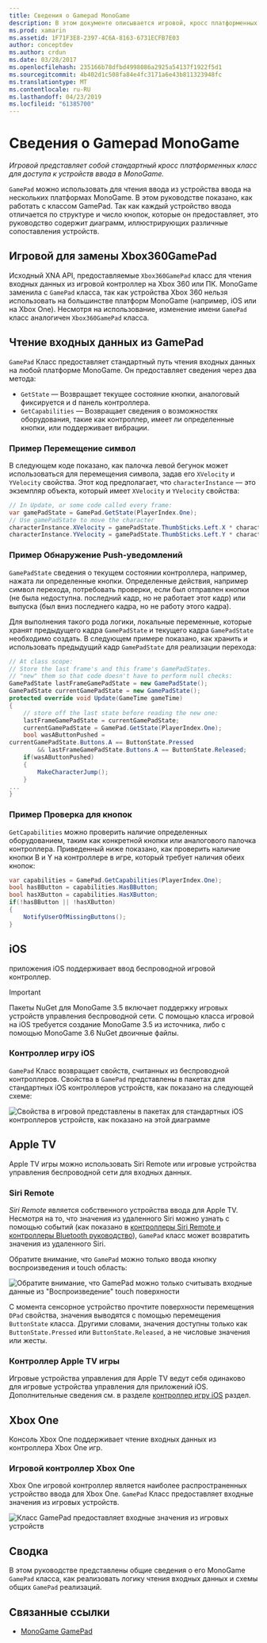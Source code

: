 ```yaml
---
title: Сведения о Gamepad MonoGame
description: В этом документе описывается игровой, кросс платформенных класс для доступа к устройствам ввода в MonoGame. Он описывает, как для чтения ввода из игровой и примеры кода.
ms.prod: xamarin
ms.assetid: 1F71F3E8-2397-4C6A-8163-6731ECFB7E03
author: conceptdev
ms.author: crdun
ms.date: 03/28/2017
ms.openlocfilehash: 235166b78dfbd4998086a2925a54137f1922f5d1
ms.sourcegitcommit: 4b402d1c508fa84e4fc3171a6e43b811323948fc
ms.translationtype: MT
ms.contentlocale: ru-RU
ms.lasthandoff: 04/23/2019
ms.locfileid: "61385700"
---
```

# <a name="monogame-gamepad-reference"></a>Сведения о Gamepad MonoGame

_Игровой представляет собой стандартный кросс платформенных класс для доступа к устройств ввода в MonoGame._

`GamePad` можно использовать для чтения ввода из устройства ввода на нескольких платформах MonoGame. В этом руководстве показано, как работать с классом GamePad. Так как каждый устройство ввода отличается по структуре и число кнопок, которые он предоставляет, это руководство содержит диаграмм, иллюстрирующих различные сопоставления устройств.

## <a name="gamepad-as-a-replacement-for-xbox360gamepad"></a>Игровой для замены Xbox360GamePad

Исходный XNA API, предоставляемые `Xbox360GamePad` класс для чтения входных данных из игровой контроллер на Xbox 360 или ПК. MonoGame заменила с `GamePad` класса, так как устройства Xbox 360 нельзя использовать на большинстве платформ MonoGame (например, iOS или на Xbox One). Несмотря на использование, изменение имени `GamePad` класс аналогичен `Xbox360GamePad` класса.

## <a name="reading-input-from-gamepad"></a>Чтение входных данных из GamePad

`GamePad` Класс предоставляет стандартный путь чтения входных данных на любой платформе MonoGame. Он предоставляет сведения через два метода:

- `GetState` — Возвращает текущее состояние кнопки, аналоговый фиксируется и d панель контроллера.
- `GetCapabilities` — Возвращает сведения о возможностях оборудования, такие как контроллер, имеет ли определенные кнопки, или поддерживает вибрации.

### <a name="example-moving-a-character"></a>Пример Перемещение символ

В следующем коде показано, как палочка левой бегунок может использоваться для перемещения символа, задав его `XVelocity` и `YVelocity` свойства. Этот код предполагает, что `characterInstance` — это экземпляр объекта, который имеет `XVelocity` и `YVelocity` свойства:

```csharp
// In Update, or some code called every frame:
var gamePadState = GamePad.GetState(PlayerIndex.One);
// Use gamePadState to move the character
characterInstance.XVelocity = gamePadState.ThumbSticks.Left.X * characterInstance.MaxSpeed;
characterInstance.YVelocity = gamePadState.ThumbSticks.Left.Y * characterInstance.MaxSpeed;
```

### <a name="example-detecting-pushes"></a>Пример Обнаружение Push-уведомлений

`GamePadState` сведения о текущем состоянии контроллера, например, нажата ли определенные кнопки. Определенные действия, например символ перехода, потребовать проверки, если был отправлен кнопки (не была недоступна. последний кадр, но не работает этот кадр) или выпуска (был вниз последнего кадра, но не работу этого кадра).

Для выполнения такого рода логики, локальные переменные, которые хранят предыдущего кадра `GamePadState` и текущего кадра `GamePadState` необходимо создать. В следующем примере показано, как хранить и использовать предыдущий кадр `GamePadState` для реализации перехода:

```csharp
// At class scope:
// Store the last frame's and this frame's GamePadStates.
// "new" them so that code doesn't have to perform null checks:
GamePadState lastFrameGamePadState = new GamePadState();
GamePadState currentGamePadState = new GamePadState();
protected override void Update(GameTime gameTime)
{
    // store off the last state before reading the new one:
    lastFrameGamePadState = currentGamePadState;
    currentGamePadState = GamePad.GetState(PlayerIndex.One);
    bool wasAButtonPushed =
currentGamePadState.Buttons.A == ButtonState.Pressed
        && lastFrameGamePadState.Buttons.A == ButtonState.Released;
    if(wasAButtonPushed)
    {
        MakeCharacterJump();
    }
...
}
```

### <a name="example-checking-for-buttons"></a>Пример Проверка для кнопок

`GetCapabilities` можно проверить наличие определенных оборудованием, таким как конкретной кнопки или аналогового палочка контроллера. Приведенный ниже показано, как проверить наличие кнопки B и Y на контроллере в игре, который требует наличия обеих кнопок:

```csharp
var capabilities = GamePad.GetCapabilities(PlayerIndex.One);
bool hasBButton = capabilities.HasBButton;
bool hasXButton = capabilities.HasXButton;
if(!hasBButton || !hasXButton)
{
    NotifyUserOfMissingButtons();
}
```

## <a name="ios"></a>iOS

приложения iOS поддерживает ввод беспроводной игровой контроллер.

> [!IMPORTANT]
> Пакеты NuGet для MonoGame 3.5 включает поддержку игровых устройств управления беспроводной сети. С помощью класса игровой на iOS требуется создание MonoGame 3.5 из источника, либо с помощью MonoGame 3.6 NuGet двоичные файлы.

### <a name="ios-game-controller"></a>Контроллер игру iOS

`GamePad` Класс возвращает свойств, считанных из беспроводной контроллеров. Свойства в `GamePad` представлены в пакетах для стандартных iOS контроллеров устройств, как показано на следующей схеме:

![](input-images/image1.png "Свойства в игровой представлены в пакетах для стандартных iOS контроллеров устройств, как показано на этой диаграмме")

## <a name="apple-tv"></a>Apple TV

Apple TV игры можно использовать Siri Remote или игровые устройства управления беспроводной сети для входных данных.

### <a name="siri-remote"></a>Siri Remote

*Siri Remote* является собственного устройства ввода для Apple TV. Несмотря на то, что значения из удаленного Siri можно узнать с помощью событий (как показано в [контроллеры Siri Remote и контроллеры Bluetooth руководство](~/ios/tvos/platform/remote-bluetooth.md)), `GamePad` класс может возвратить значения из удаленного Siri.

Обратите внимание, что `GamePad` можно только ввода кнопку воспроизведения и touch область:

![](input-images/image2.png "Обратите внимание, что GamePad можно только считывать входные данные из \"Воспроизведение\" touch поверхности")

С момента сенсорное устройство прочтите поверхности перемещения `DPad` свойства, значения выводятся с помощью перемещения `ButtonState` класса. Другими словами, значения доступны только как `ButtonState.Pressed` или `ButtonState.Released`, а не числовые значения или жесты.

### <a name="apple-tv-game-controller"></a>Контроллер Apple TV игры

Игровые устройства управления для Apple TV ведут себя одинаково для игровые устройства управления для приложений iOS. Дополнительные сведения см. в разделе [контроллер игру iOS](#ios-game-controller) раздел. 

## <a name="xbox-one"></a>Xbox One

Консоль Xbox One поддерживает чтение входных данных из контроллера Xbox One игр.

### <a name="xbox-one-game-controller"></a>Игровой контроллер Xbox One

Xbox One игровой контроллер является наиболее распространенных устройство ввода для Xbox One. `GamePad` Класс предоставляет входные значения из игровых устройств.

![](input-images/image3.png "Класс GamePad предоставляет входные значения из игровых устройств")

## <a name="summary"></a>Сводка

В этом руководстве представлены общие сведения о его MonoGame `GamePad` класса, как реализовать логику чтения входных данных и схемы общих `GamePad` реализаций.

## <a name="related-links"></a>Связанные ссылки

- [MonoGame GamePad](http://www.monogame.net/documentation/?page=T_Microsoft_Xna_Framework_Input_GamePad)
